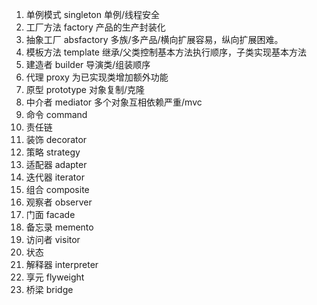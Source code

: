 1. 单例模式 singleton 单例/线程安全
2. 工厂方法 factory 产品的生产封装化
3. 抽象工厂 absfactory 多族/多产品/横向扩展容易，纵向扩展困难。
4. 模板方法 template 继承/父类控制基本方法执行顺序，子类实现基本方法
5. 建造者   builder 导演类/组装顺序
6. 代理     proxy 为已实现类增加额外功能
7. 原型     prototype 对象复制/克隆
8. 中介者   mediator  多个对象互相依赖严重/mvc
9. 命令     command
10. 责任链
11. 装饰    decorator
12. 策略    strategy
13. 适配器  adapter
14. 迭代器  iterator
15. 组合    composite
16. 观察者  observer
17. 门面    facade
18. 备忘录  memento
19. 访问者  visitor
20. 状态    
21. 解释器  interpreter
22. 享元    flyweight
23. 桥梁    bridge